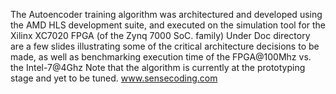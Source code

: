 The Autoencoder training algorithm was architectured and developed using the AMD HLS development suite, and executed on the simulation tool for the Xilinx XC7020 FPGA (of the Zynq 7000 SoC. family)
Under Doc directory are a few slides illustrating some of the critical architecture decisions to be made, as well as benchmarking execution time of the 
FPGA@100Mhz vs. the Intel-7@4Ghz
Note that the algorithm is currently at the prototyping stage and yet to be tuned.
www.sensecoding.com





